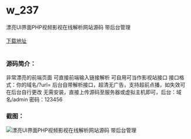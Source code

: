 # w_237
漂亮UI界面PHP视频影视在线解析网站源码 带后台管理
<br/></br>
[下载地址](https://www.uuid2.com/237.html "下载地址")
<br/></br>
<h3>源码简介：</h3>
<p>非常漂亮的前端页面
可直接前端输入链接解析
可自用可当作影视站接口
接口格式：你的域名/?url=
后台自带解析接口，超清无广告，支持超前点播，如失效可在后台自行更改
无需安装，直接上传源码至服务器或虚拟主机即可，后台：域名/admin 密码：123456<p>
<h3>截图：</h3>
<img src="https://www.uuid2.com/wp-content/uploads/img/202105/06a0201205.jpg" alt="漂亮UI界面PHP视频影视在线解析网站源码 带后台管理">
